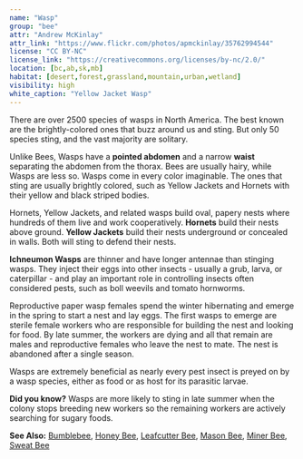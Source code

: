 ```yaml
---
name: "Wasp"
group: "bee"
attr: "Andrew McKinlay"
attr_link: "https://www.flickr.com/photos/apmckinlay/35762994544"
license: "CC BY-NC"
license_link: "https://creativecommons.org/licenses/by-nc/2.0/"
location: [bc,ab,sk,mb]
habitat: [desert,forest,grassland,mountain,urban,wetland]
visibility: high
white_caption: "Yellow Jacket Wasp"
---
```

There are over 2500 species of wasps in North America. The best known are the brightly-colored ones that buzz around us and sting. But only 50 species sting, and the vast majority are solitary.

Unlike Bees, Wasps have a **pointed abdomen** and a narrow **waist** separating the abdomen from the thorax. Bees are usually hairy, while Wasps are less so. Wasps come in every color imaginable. The ones that sting are usually brightly colored, such as Yellow Jackets and Hornets with their yellow and black striped bodies.

Hornets, Yellow Jackets, and related wasps build oval, papery nests where hundreds of them live and work cooperatively. **Hornets** build their nests above ground. **Yellow Jackets** build their nests underground or concealed in walls. Both will sting to defend their nests.

**Ichneumon Wasps** are thinner and have longer antennae than stinging wasps. They inject their eggs into other insects - usually a grub, larva, or caterpillar - and play an important role in controlling insects often considered pests, such as boll weevils and tomato hornworms.

Reproductive paper wasp females spend the winter hibernating and emerge in the spring to start a nest and lay eggs. The first wasps to emerge are sterile female workers who are responsible for building the nest and looking for food. By late summer, the workers are dying and all that remain are males and reproductive females who leave the nest to mate. The nest is abandoned after a single season.

Wasps are extremely beneficial as nearly every pest insect is preyed on by a wasp species, either as food or as host for its parasitic larvae.

**Did you know?** Wasps are more likely to sting in late summer when the colony stops breeding new workers so the remaining workers are actively searching for sugary foods.

<!-- generated, do not edit -->
**See Also:**
[Bumblebee](/insects/bumbee/),
[Honey Bee](/insects/honeybee/),
[Leafcutter Bee](/insects/leafcbee/),
[Mason Bee](/insects/masonbee/),
[Miner Bee](/insects/minerbee/),
[Sweat Bee](/insects/sweatbee/)
